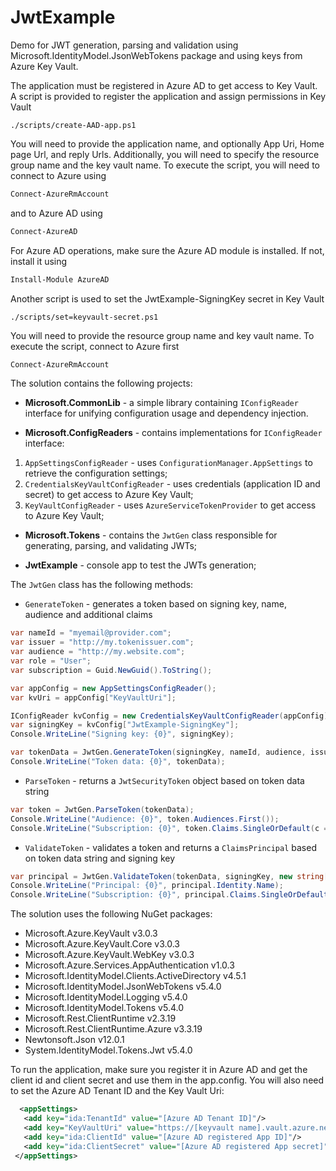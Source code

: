 # JwtExample
Demo for JWT generation, parsing and validation using Microsoft.IdentityModel.JsonWebTokens package and using keys from Azure Key Vault.

The application must be registered in Azure AD to get access to Key Vault.
A script is provided to register the application and assign permissions in Key Vault

```
./scripts/create-AAD-app.ps1
```
You will need to provide the application name, and optionally App Uri, Home page Url, and reply Urls.
Additionally, you will need to specify the resource group name and the key vault name.
To execute the script, you will need to connect to Azure using

``` PowerShell
Connect-AzureRmAccount
```

and to Azure AD using

``` PowerShell
Connect-AzureAD
```

For Azure AD operations, make sure the Azure AD module is installed. If not, install it using

``` PowerShell
Install-Module AzureAD
```

Another script is used to set the JwtExample-SigningKey secret in Key Vault

```
./scripts/set=keyvault-secret.ps1
```
You will need to provide the resource group name and key vault name.
To execute the script, connect to Azure first

``` PowerShell
Connect-AzureRmAccount
```

The solution contains the following projects:

 - **Microsoft.CommonLib** - a simple library containing <code>IConfigReader</code> interface for unifying configuration usage and dependency injection.

 -  **Microsoft.ConfigReaders** - contains implementations for <code>IConfigReader</code> interface:
   1. <code>AppSettingsConfigReader</code> - uses <code>ConfigurationManager.AppSettings</code> to retrieve the configuration settings;
   2. <code>CredentialsKeyVaultConfigReader</code> - uses credentials (application ID and secret) to get access to Azure Key Vault;
   3. <code>KeyVaultConfigReader</code> - uses <code>AzureServiceTokenProvider</code> to get access to Azure Key Vault;
 
 - **Microsoft.Tokens** - contains the <code>JwtGen</code> class responsible for generating, parsing, and validating JWTs;

 - **JwtExample** - console app to test the JWTs generation;

The <code>JwtGen</code> class has the following methods:

 - <code>GenerateToken</code> - generates a token based on signing key, name, audience and additional claims
``` C#
var nameId = "myemail@provider.com";
var issuer = "http://my.tokenissuer.com";
var audience = "http://my.website.com";
var role = "User";
var subscription = Guid.NewGuid().ToString();

var appConfig = new AppSettingsConfigReader();
var kvUri = appConfig["KeyVaultUri"];

IConfigReader kvConfig = new CredentialsKeyVaultConfigReader(appConfig);
var signingKey = kvConfig["JwtExample-SigningKey"];
Console.WriteLine("Signing key: {0}", signingKey);

var tokenData = JwtGen.GenerateToken(signingKey, nameId, audience, issuer, role, new Dictionary<string, string> { { nameof(subscription), subscription } });
Console.WriteLine("Token data: {0}", tokenData);
```

 - <code>ParseToken</code> - returns a <code>JwtSecurityToken</code> object based on token data string
``` C#
var token = JwtGen.ParseToken(tokenData);
Console.WriteLine("Audience: {0}", token.Audiences.First());
Console.WriteLine("Subscription: {0}", token.Claims.SingleOrDefault(c => c.Type == nameof(subscription)).Value);
```

 - <code>ValidateToken</code> - validates a token and returns a <code>ClaimsPrincipal</code> based on token data string and signing key
``` C#
var principal = JwtGen.ValidateToken(tokenData, signingKey, new string[] { audience }, new string[] { issuer });
Console.WriteLine("Principal: {0}", principal.Identity.Name);
Console.WriteLine("Subscription: {0}", principal.Claims.SingleOrDefault(c => c.Type == nameof(subscription)).Value);
```

The solution uses the following NuGet packages:

 - Microsoft.Azure.KeyVault v3.0.3
 - Microsoft.Azure.KeyVault.Core v3.0.3
 - Microsoft.Azure.KeyVault.WebKey v3.0.3
 - Microsoft.Azure.Services.AppAuthentication v1.0.3
 - Microsoft.IdentityModel.Clients.ActiveDirectory v4.5.1
 - Microsoft.IdentityModel.JsonWebTokens v5.4.0
 - Microsoft.IdentityModel.Logging v5.4.0
 - Microsoft.IdentityModel.Tokens v5.4.0
 - Microsoft.Rest.ClientRuntime v2.3.19
 - Microsoft.Rest.ClientRuntime.Azure v3.3.19
 - Newtonsoft.Json v12.0.1
 - System.IdentityModel.Tokens.Jwt v5.4.0

To run the application, make sure you register it in Azure AD and get the client id and client secret and use them in the app.config.
You will also need to set the Azure AD Tenant ID and the Key Vault Uri:

 ``` xml
   <appSettings>
    <add key="ida:TenantId" value="[Azure AD Tenant ID]"/>
    <add key="KeyVaultUri" value="https://[keyvault name].vault.azure.net"/>
    <add key="ida:ClientId" value="[Azure AD registered App ID]"/>
    <add key="ida:ClientSecret" value="[Azure AD registered App secret]"/>
  </appSettings>
``` 
